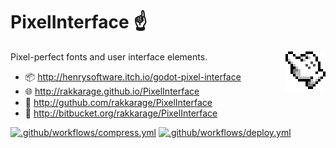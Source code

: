 # **PixelInterface** ☝️

<img align="right" src="icon.png">

Pixel-perfect fonts and user interface elements.

- 📦 <http://henrysoftware.itch.io/godot-pixel-interface>
- 🌐 <http://rakkarage.github.io/PixelInterface>
- 📃 <http://guthub.com/rakkarage/PixelInterface>
- 📃 <http://bitbucket.org/rakkarage/PixelInterface>

[![.github/workflows/compress.yml](https://github.com/rakkarage/PixelInterface/actions/workflows/compress.yml/badge.svg)](https://github.com/rakkarage/PixelInterface/actions/workflows/compress.yml)
[![.github/workflows/deploy.yml](https://github.com/rakkarage/PixelInterface/actions/workflows/deploy.yml/badge.svg)](https://github.com/rakkarage/PixelInterface/actions/workflows/deploy.yml)
